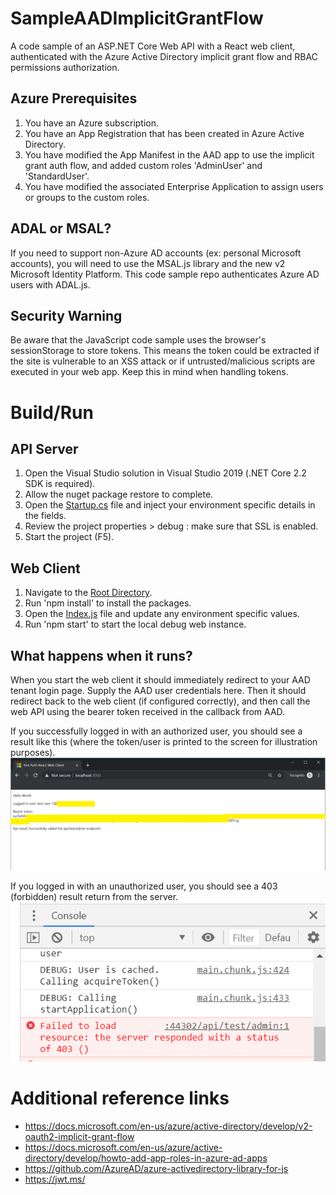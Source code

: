 # SampleAADImplicitGrantFlow
A code sample of an ASP.NET Core Web API with a React web client, authenticated with the Azure Active Directory implicit grant flow and RBAC permissions authorization.

## Azure Prerequisites
1. You have an Azure subscription.
2. You have an App Registration that has been created in Azure Active Directory.
3. You have modified the App Manifest in the AAD app to use the implicit grant auth flow, and added custom roles 'AdminUser' and 'StandardUser'.
4. You have modified the associated Enterprise Application to assign users or groups to the custom roles.

## ADAL or MSAL?
If you need to support non-Azure AD accounts (ex: personal Microsoft accounts), you will need to use the MSAL.js library and the new v2 Microsoft Identity Platform. This code sample repo authenticates Azure AD users with ADAL.js.

## Security Warning
Be aware that the JavaScript code sample uses the browser's sessionStorage to store tokens. This means the token could be extracted if the site is vulnerable to an XSS attack or if untrusted/malicious scripts are executed in your web app. Keep this in mind when handling tokens.

# Build/Run

## API Server
1. Open the Visual Studio solution in Visual Studio 2019 (.NET Core 2.2 SDK is required).
2. Allow the nuget package restore to complete.
3. Open the [Startup.cs](https://github.com/keithbabinec/SampleAADImplicitGrantFlow/blob/master/TestAuthAspNetCoreApi/Startup.cs) file and inject your environment specific details in the fields. 
4. Review the project properties > debug : make sure that SSL is enabled.
5. Start the project (F5).

## Web Client
1. Navigate to the [Root Directory](https://github.com/keithbabinec/SampleAADImplicitGrantFlow/tree/master/TestAuthReactWebClient).
2. Run 'npm install' to install the packages.
3. Open the [Index.js](https://github.com/keithbabinec/SampleAADImplicitGrantFlow/blob/master/TestAuthReactWebClient/src/index.js) file and update any environment specific values.
4. Run 'npm start' to start the local debug web instance. 

## What happens when it runs?
When you start the web client it should immediately redirect to your AAD tenant login page. Supply the AAD user credentials here. Then it should redirect back to the web client (if configured correctly), and then call the web API using the bearer token received in the callback from AAD.

If you successfully logged in with an authorized user, you should see a result like this (where the token/user is printed to the screen for illustration purposes).
![Successful Auth Result](images/test-run.PNG?raw=true "Screenshot: Successful Auth Result")

If you logged in with an unauthorized user, you should see a 403 (forbidden) result return from the server. 
![Unauthorized Result](images/403-result.PNG?raw=true "Screenshot: Unauthorized Result")

# Additional reference links
* https://docs.microsoft.com/en-us/azure/active-directory/develop/v2-oauth2-implicit-grant-flow
* https://docs.microsoft.com/en-us/azure/active-directory/develop/howto-add-app-roles-in-azure-ad-apps
* https://github.com/AzureAD/azure-activedirectory-library-for-js
* https://jwt.ms/
